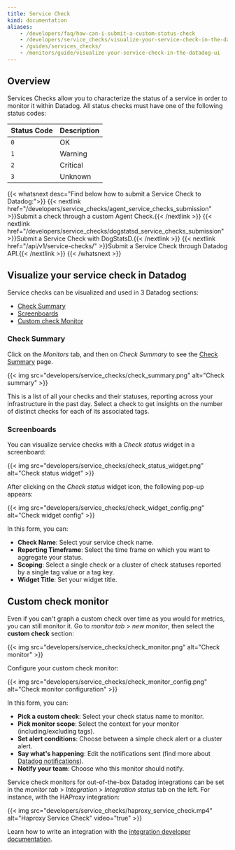```yaml
---
title: Service Check
kind: documentation
aliases:
    - /developers/faq/how-can-i-submit-a-custom-status-check
    - /developers/service_checks/visualize-your-service-check-in-the-datadog-ui
    - /guides/services_checks/
    - /monitors/guide/visualize-your-service-check-in-the-datadog-ui
---
```


## Overview

Services Checks allow you to characterize the status of a service in order to monitor it within Datadog. All status checks must have one of the following status codes:

| Status Code | Description |
| ----------- | ----------- |
| `0`         | OK          |
| `1`         | Warning     |
| `2`         | Critical    |
| `3`         | Unknown     |

{{< whatsnext desc="Find below how to submit a Service Check to Datadog:">}}
    {{< nextlink href="/developers/service_checks/agent_service_checks_submission" >}}Submit a check through a custom Agent Check.{{< /nextlink >}}
    {{< nextlink href="/developers/service_checks/dogstatsd_service_checks_submission" >}}Submit a Service Check with DogStatsD.{{< /nextlink >}}
    {{< nextlink href="/api/v1/service-checks/" >}}Submit a Service Check through Datadog API.{{< /nextlink >}}
{{< /whatsnext >}}

## Visualize your service check in Datadog

Service checks can be visualized and used in 3 Datadog sections:

- [Check Summary][1]
- [Screenboards][2]
- [Custom check Monitor][3]

### Check Summary

Click on the _Monitors_ tab, and then on _Check Summary_ to see the [Check Summary][1] page.

{{< img src="developers/service_checks/check_summary.png" alt="Check summary"  >}}

This is a list of all your checks and their statuses, reporting across your infrastructure in the past day. Select a check to get insights on the number of distinct checks for each of its associated tags.

### Screenboards

You can visualize service checks with a _Check status_ widget in a screenboard:

{{< img src="developers/service_checks/check_status_widget.png" alt="Check status widget"  >}}

After clicking on the _Check status_ widget icon, the following pop-up appears:

{{< img src="developers/service_checks/check_widget_config.png" alt="Check widget config"  >}}

In this form, you can:

- **Check Name**: Select your service check name.
- **Reporting Timeframe**: Select the time frame on which you want to aggregate your status.
- **Scoping**: Select a single check or a cluster of check statuses reported by a single tag value or a tag key.
- **Widget Title**: Set your widget title.

## Custom check monitor

Even if you can't graph a custom check over time as you would for metrics, you can still monitor it.
Go to _monitor tab_ > _new monitor_, then select the **custom check** section:

{{< img src="developers/service_checks/check_monitor.png" alt="Check monitor"  >}}

Configure your custom check monitor:

{{< img src="developers/service_checks/check_monitor_config.png" alt="Check monitor configuration"  >}}

In this form, you can:

- **Pick a custom check**: Select your check status name to monitor.
- **Pick monitor scope**: Select the context for your monitor (including/excluding tags).
- **Set alert conditions**: Choose between a simple check alert or a cluster alert.
- **Say what's happening**: Edit the notifications sent (find more about [Datadog notifications][4]).
- **Notify your team**: Choose who this monitor should notify.

Service check monitors for out-of-the-box Datadog integrations can be set in the _monitor tab_ > _Integration_ > _Integration status_ tab on the left. For instance, with the HAProxy integration:

{{< img src="developers/service_checks/haproxy_service_check.mp4" alt="Haproxy Service Check" video="true"  >}}

Learn how to write an integration with the [integration developer documentation][5].

[1]: https://app.datadoghq.com/check/summary
[2]: https://app.datadoghq.com/dashboard
[3]: https://app.datadoghq.com/monitors#create/custom
[4]: /monitors/notifications/
[5]: /developers/integrations/
